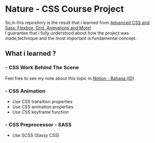 # Nature - CSS Course Project

So,in this repository is the result that i learned from [Advanced CSS and Sass: Flexbox, Grid, Animations and More!](https://www.udemy.com/course/advanced-css-and-sass/)<br />
I guarantee that i fully understood about how the project was made,technique and the most important is fundamental concept. <br />

## What i learned ?
### - CSS Work Behind The Scene<br />
  Feel free to see my note about this topic in [Notion - Bahasa (ID)](https://broken-utensil-8ee.notion.site/CSS-Cascading-Style-Sheet-9ac42f5bd0ce411fa621ca1f5bc67b0c)
### - CSS Animation<br />
  - Use CSS transition properties
  - Use CSS animation properties
  - Use CSS keyframe function

### - CSS Preprocessor - SASS<br />
  - Use SCSS (Sassy CSS)
  
